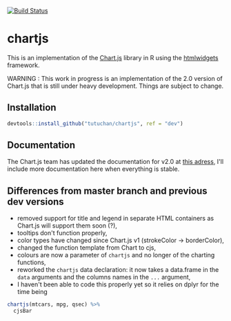 [![Build Status](https://travis-ci.org/Tutuchan/chartjs.svg)](https://travis-ci.org/Tutuchan/chartjs)

# chartjs

This is an implementation of the [Chart.js](http://www.chartjs.org/) library in R using the [htmlwidgets](https://github.com/ramnathv/htmlwidgets) framework.

WARNING : This work in progress is an implementation of the 2.0 version of Chart.js that is still under heavy development.
Things are subject to change.

## Installation

```r
devtools::install_github("tutuchan/chartjs", ref = "dev")
```

## Documentation

The Chart.js team has updated the documentation for v2.0 at [this adress](http://nnnick.github.io/Chart.js/docs-v2/), I'll include more documentation here when everything is stable.

## Differences from master branch and previous dev versions

 - removed support for title and legend in separate HTML containers as Chart.js will support them soon (?),
 - tooltips don't function properly,
 - color types have changed since Chart.js v1 (strokeColor -> borderColor),
 - changed the function template from <type>Chart to cjs<Type>,
 - colours are now a parameter of `chartjs` and no longer of the charting functions,
 - reworked the `chartjs` data declaration: it now takes a data.frame in the `data` arguments and the columns names in the `...` argument,
 - I haven't been able to code this properly yet so it relies on dplyr for the time being

```r
chartjs(mtcars, mpg, qsec) %>% 
  cjsBar
```